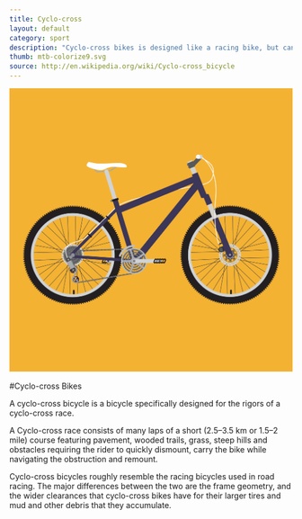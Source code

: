 ```yaml
---
title: Cyclo-cross
layout: default
category: sport
description: "Cyclo-cross bikes is designed like a racing bike, but can traverse rougher terrain."
thumb: mtb-colorize9.svg
source: http://en.wikipedia.org/wiki/Cyclo-cross_bicycle
---
```


![Cyclo-cross bike photo](../img/bikes/mtb-colorize9.svg)

#Cyclo-cross Bikes

A cyclo-cross bicycle is a bicycle specifically designed for the rigors of a cyclo-cross race. 

A Cyclo-cross race consists of many laps of a short (2.5–3.5  km or 1.5–2  mile) course featuring pavement, wooded trails, grass, steep hills and obstacles requiring the rider to quickly dismount, carry the bike while navigating the obstruction and remount.

Cyclo-cross bicycles roughly resemble the racing bicycles used in road racing. The major differences between the two are the frame geometry, and the wider clearances that cyclo-cross bikes have for their larger tires and mud and other debris that they accumulate.